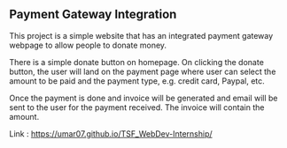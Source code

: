 ## Payment Gateway Integration

This project is a simple website that has an integrated payment gateway webpage to allow people to donate money.

There is a simple donate button on homepage. On clicking the
donate button, the user will land on the payment page where user can
select the amount to be paid and the payment type, e.g. credit card,
Paypal, etc.

Once the payment is done and invoice will be generated and email will be
sent to the user for the payment received. The invoice will contain the
amount.

Link : https://umar07.github.io/TSF_WebDev-Internship/
